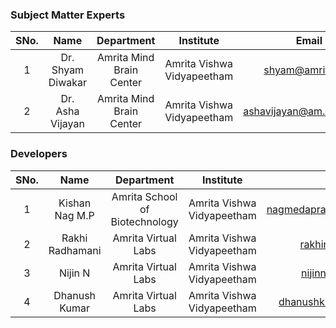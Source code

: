 
### Subject Matter Experts
| SNo. | Name | Department | Institute | Email |
| :---: | :---: | :---: | :---: | :---: |
| 1 | Dr. Shyam Diwakar | Amrita Mind Brain Center | Amrita Vishwa Vidyapeetham | shyam@amrita.edu 
| 2 | Dr. Asha Vijayan | Amrita Mind Brain Center | Amrita Vishwa Vidyapeetham | ashavijayan@am.amrita.edu

### Developers
| SNo. | Name | Department | Institute | Email |
| :---: | :---: | :---: | :---: | :---: |
| 1 | Kishan Nag M.P | Amrita School of Biotechnology | Amrita Vishwa Vidyapeetham | nagmedapraveenkishan@gmail.com|
| 2 | Rakhi Radhamani | Amrita Virtual Labs | Amrita Vishwa Vidyapeetham | rakhir@am.amrita.edu
| 3 | Nijin N | Amrita Virtual Labs | Amrita Vishwa Vidyapeetham | nijinn@am.amrita.edu
| 4 | Dhanush Kumar | Amrita Virtual Labs | Amrita Vishwa Vidyapeetham | dhanushkumar@am.amrita.edu 
